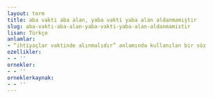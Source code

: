```yaml
---
layout: term
title: aba vakti aba alan, yaba vakti yaba alan aldanmamıştır
slug: aba-vakti-aba-alan-yaba-vakti-yaba-alan-aldanmamistir
lisan: Türkçe
anlamlar:
- “ihtiyaçlar vaktinde alınmalıdır” anlamında kullanılan bir söz
ozellikler:
- - ''
ornekler:
- - ''
orneklerkaynak:
- - ''
---
```

